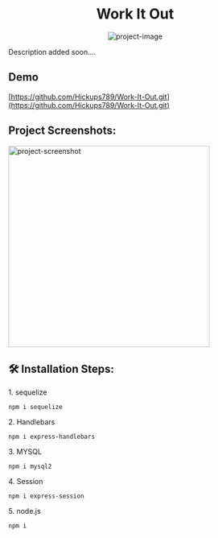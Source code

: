 <h1 align="center" id="title">Work It Out</h1>

<p align="center"><img src="n/a" alt="project-image"></p>

<p id="description">Description added soon....</p>

<h2>Demo</h2>

[https://github.com/Hickups789/Work-It-Out.git](https://github.com/Hickups789/Work-It-Out.git)

<h2>Project Screenshots:</h2>

<img src="n/a" alt="project-screenshot" width="400" height="400/">

<h2>🛠️ Installation Steps:</h2>

<p>1. sequelize</p>

```
npm i sequelize
```

<p>2. Handlebars</p>

```
npm i express-handlebars
```

<p>3. MYSQL</p>

```
npm i mysql2
```

<p>4. Session</p>

```
npm i express-session
```

<p>5. node.js</p>

```
npm i
```
